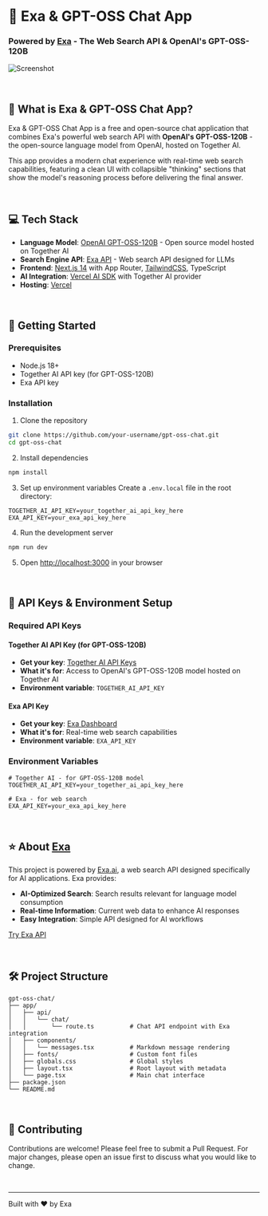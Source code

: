 # 💬 Exa & GPT-OSS Chat App
### Powered by [Exa](https://exa.ai) - The Web Search API & OpenAI's GPT-OSS-120B

![Screenshot](https://demo.exa.ai/gpt-oss-chat/opengraph-image.jpg)

<br>

## 🎯 What is Exa & GPT-OSS Chat App?

Exa & GPT-OSS Chat App is a free and open-source chat application that combines Exa's powerful web search API with **OpenAI's GPT-OSS-120B** - the open-source language model from OpenAI, hosted on Together AI.

This app provides a modern chat experience with real-time web search capabilities, featuring a clean UI with collapsible "thinking" sections that show the model's reasoning process before delivering the final answer.

<br>

## 💻 Tech Stack
- **Language Model**: [OpenAI GPT-OSS-120B](https://openai.com/index/introducing-gpt-oss/) - Open source model hosted on Together AI
- **Search Engine API**: [Exa API](https://exa.ai) - Web search API designed for LLMs
- **Frontend**: [Next.js 14](https://nextjs.org/docs) with App Router, [TailwindCSS](https://tailwindcss.com), TypeScript
- **AI Integration**: [Vercel AI SDK](https://sdk.vercel.ai/docs/ai-sdk-core) with Together AI provider
- **Hosting**: [Vercel](https://vercel.com/)

<br>

## 🚀 Getting Started

### Prerequisites
- Node.js 18+ 
- Together AI API key (for GPT-OSS-120B)
- Exa API key

### Installation

1. Clone the repository
```bash
git clone https://github.com/your-username/gpt-oss-chat.git
cd gpt-oss-chat
```

2. Install dependencies
```bash
npm install
```

3. Set up environment variables
Create a `.env.local` file in the root directory:
```env
TOGETHER_AI_API_KEY=your_together_ai_api_key_here
EXA_API_KEY=your_exa_api_key_here
```

4. Run the development server
```bash
npm run dev
```

5. Open [http://localhost:3000](http://localhost:3000) in your browser

<br>

## 🔑 API Keys & Environment Setup

### Required API Keys

#### Together AI API Key (for GPT-OSS-120B)
- **Get your key**: [Together AI API Keys](https://api.together.ai/settings/api-keys)
- **What it's for**: Access to OpenAI's GPT-OSS-120B model hosted on Together AI
- **Environment variable**: `TOGETHER_AI_API_KEY`

#### Exa API Key  
- **Get your key**: [Exa Dashboard](https://dashboard.exa.ai/api-keys)
- **What it's for**: Real-time web search capabilities
- **Environment variable**: `EXA_API_KEY`

### Environment Variables
```env
# Together AI - for GPT-OSS-120B model
TOGETHER_AI_API_KEY=your_together_ai_api_key_here

# Exa - for web search
EXA_API_KEY=your_exa_api_key_here
```

<br>

## ⭐ About [Exa](https://exa.ai)

This project is powered by [Exa.ai](https://exa.ai), a web search API designed specifically for AI applications. Exa provides:

- **AI-Optimized Search**: Search results relevant for language model consumption
- **Real-time Information**: Current web data to enhance AI responses
- **Easy Integration**: Simple API designed for AI workflows

[Try Exa API](https://dashboard.exa.ai)

<br>

## 🛠️ Project Structure

```
gpt-oss-chat/
├── app/
│   ├── api/
│   │   └── chat/
│   │       └── route.ts          # Chat API endpoint with Exa integration
│   ├── components/
│   │   └── messages.tsx          # Markdown message rendering
│   ├── fonts/                    # Custom font files
│   ├── globals.css               # Global styles
│   ├── layout.tsx                # Root layout with metadata
│   └── page.tsx                  # Main chat interface
├── package.json
└── README.md
```

<br>

## 🤝 Contributing

Contributions are welcome! Please feel free to submit a Pull Request. For major changes, please open an issue first to discuss what you would like to change.

<br>

---

Built with ❤️ by Exa
